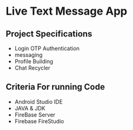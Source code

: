  # Live Text Message App
<!DOCTYPE html>
<html>
<head>
   
</head>
<body>
   <h2>Project Specifications</h2>
 <ul>
  <li>Login OTP Authentication</li>
  <li>messaging</li>
  <li>Profile Building</li>
  <li>Chat Recycler</li>
 </ul>
 <h2>Criteria For running Code</h2>
 <ul>
  <li>Android Studio IDE </li>
  <li>JAVA & JDK</li>
 <li>FireBase Server</li>
  <li>Firebase FireStudio</li>
 </ul>
</body>
</html>

